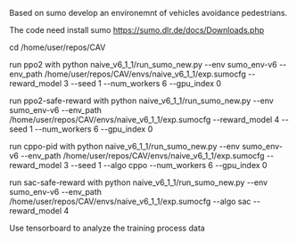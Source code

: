 Based on sumo develop an environemnt of vehicles avoidance pedestrians.

The code need install sumo
https://sumo.dlr.de/docs/Downloads.php

cd /home/user/repos/CAV

run ppo2 with
python naive_v6_1_1/run_sumo_new.py --env sumo_env-v6 --env_path /home/user/repos/CAV/envs/naive_v6_1_1/exp.sumocfg --reward_model 3 --seed 1 --num_workers 6 --gpu_index 0

run ppo2-safe-reward with
python naive_v6_1_1/run_sumo_new.py --env sumo_env-v6 --env_path /home/user/repos/CAV/envs/naive_v6_1_1/exp.sumocfg --reward_model 4 --seed 1 --num_workers 6 --gpu_index 0

run cppo-pid with
python naive_v6_1_1/run_sumo_new.py --env sumo_env-v6 --env_path /home/user/repos/CAV/envs/naive_v6_1_1/exp.sumocfg --reward_model 3 --seed 1 --algo cppo --num_workers 6 --gpu_index 0

run sac-safe-reward with 
python naive_v6_1_1/run_sumo_new.py --env sumo_env-v6 --env_path /home/user/repos/CAV/envs/naive_v6_1_1/exp.sumocfg --algo sac --reward_model 4 


Use tensorboard to analyze the training process data
